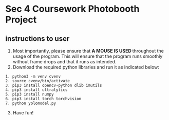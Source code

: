 
<h1>Sec 4 Coursework Photobooth Project</h1>

<h2> instructions to user </h2>

1. Most importantly, please ensure that <b> A MOUSE IS USED </b> throughout the usage of the program. This will ensure that the program runs smoothly without frame drops and that it runs as intended.
2. Download the required python libraries and run it as indicated below:

```
1. python3 -m venv cvenv
2. source cvenv/bin/activate 
3. pip3 install opencv-python dlib imutils
4. pip3 install ultralytics
5. pip3 install numpy
6. pip3 install torch torchvision
7. python yolomodel.py
```
3. Have fun!

